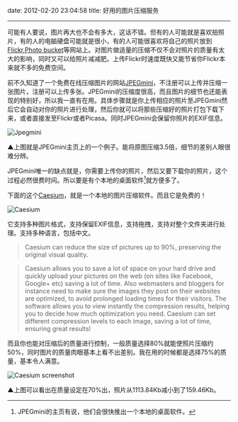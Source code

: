 date: 2012-02-20 23:04:58
title: 好用的图片压缩服务

---
可能有人要说，图片再大也不会有多大，这话不错。但有的人可能就是喜欢拍照片，有的人的电脑硬盘可能就是很小，有的人可能很喜欢将自己的照片放到[Flickr](http://www.flickr.com/),[Photo bucket](http://photobucket.com/)等网站上。对图片做适量的压缩不仅不会对照片的质量有太大的影响，同时又可以给照片减减肥。上传Flickr时速度既快又能节省你Flickr本来就不多的免费空间。

前不久知道了一个免费在线压缩图片的网站[JPEGmini](http://www.jpegmini.com/)，不注册可以上传并压缩一张图片，注册可以上传多张。JPEGmini的压缩度很高，而且图片的细节也还能表现的特别好，所以我一直有在用。具体步骤就是你上传相应的照片至JPEGmini然后它会自动对你的照片进行处理，然后你就可以将那些压缩好的照片打包下载下来，或者直接发至Flickr或者Picasa。同时JPEGmini会保留你照片的EXIF信息。

![Jpegmini](http://7fva40.com1.z0.glb.clouddn.com/jpegmini_screenshot.png)

▲上图就是JPEGmini主页上的一个例子。能将原图压缩3.5倍，细节的差别人眼很难分辨。
<!--MORE--> 
JPEGmini唯一的缺点就是，你需要上传你的照片，然后又要下载你的照片，这个过程必然很费时间。所以要是有个本地的桌面软件[^1]就方便多了。

下面的这个[Caesium](http://caesium.sourceforge.net/)，就是一个本地的图片压缩软件。而且它是免费的！

![Caesium](http://7fva40.com1.z0.glb.clouddn.com/caesium.png)

它支持多种图片格式，支持保留EXIF信息，支持拖拽，支持对整个文件夹进行处理。支持多种语言，包括中文。

>   Caesium can reduce the size of pictures up to 90%, preserving the original visual quality.

> Caesium allows you to save a lot of space on your hard drive and quickly upload your pictures on the web (on sites like Facebook, Google+ etc) saving a lot of time. Also webmasters and bloggers for instance need to make sure the images they post on their websites are optimized, to avoid prolonged loading times for their visitors. The software allows you to view instantly the compression results, helping you to decide how much optimization you need. Caesium can set different compression levels to each image, saving a lot of time, ensuring great results!

而且你也能对压缩后的质量进行控制，一般质量选择80%就能使照片压缩约50%，同时图片的质量肉眼基本上看不出差别。我在用的时候都是选择75%的质量，基本令人满意。

![Caesium screenshot](http://7fva40.com1.z0.glb.clouddn.com/caesium_screenshot.jpg)

▲上图可以看出在质量设定在70%出，照片从1113.84Kb减小到了159.46Kb。

[^1]:JPEGmini的主页有说，他们会很快推出一个本地的桌面软件。
